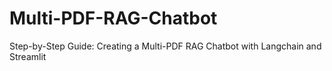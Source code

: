 # Multi-PDF-RAG-Chatbot
Step-by-Step Guide: Creating a Multi-PDF RAG Chatbot with Langchain and Streamlit

